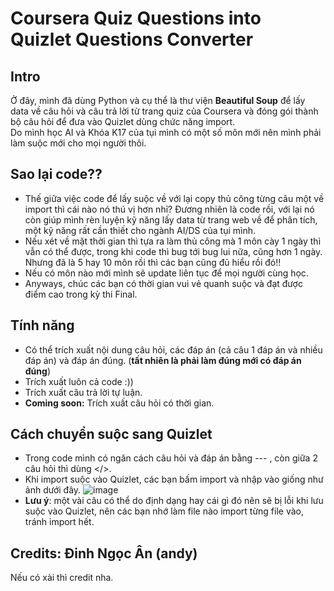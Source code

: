 # Coursera Quiz Questions into Quizlet Questions Converter
## Intro
Ở đây, mình đã dùng Python và cụ thể là thư viện **Beautiful Soup** để lấy data về câu hỏi và câu trả lời từ trang quiz của Coursera và đóng gói thành bộ câu hỏi để đưa vào Quizlet dùng chức năng import. </br>
Do mình học AI và Khóa K17 của tụi mình có một số môn mới nên mình phải làm suộc mới cho mọi người thôi.
## Sao lại code??
- Thế giữa việc code để lấy suộc về với lại copy thủ công từng câu một về import thì cái nào nó thú vị hơn nhỉ? Đương nhiên là code rồi, với lại nó còn giúp mình rèn luyện kỹ năng lấy data từ trang web về để phân tích, một kỹ năng rất cần thiết cho ngành AI/DS của tụi mình. </br>
- Nếu xét về mặt thời gian thì tựa ra làm thủ công mà 1 môn cày 1 ngày thì vẫn có thể được, trong khi code thì bug tới bug lui nữa, cũng hơn 1 ngày. Nhưng đã là 5 hay 10 môn rồi thì các bạn cũng đủ hiểu rồi đó!! </br>
- Nếu có môn nào mới mình sẽ update liên tục để mọi người cùng học. </br>
- Anyways, chúc các bạn có thời gian vui vẻ quanh suộc và đạt được điểm cao trong kỳ thi Final. </br>
## Tính năng
- Có thể trích xuất nội dung câu hỏi, các đáp án (cả câu 1 đáp án và nhiều đáp án) và đáp án đúng. (**tất nhiên là phải làm đúng mới có đáp án đúng**)
- Trích xuất luôn cả code :))
- Trích xuất câu trả lời tự luận.
- **Coming soon:** Trích xuất câu hỏi có thời gian.

## Cách chuyển suộc sang Quizlet
- Trong code mình có ngăn cách câu hỏi và đáp án bằng --- , còn giữa 2 câu hỏi thì dùng  </>.
- Khi import suộc vào Quizlet, các bạn bấm import và nhập vào giống như ảnh dưới đây.
![image](https://github.com/andythetechnerd03/Coursera_to_Quizlet/assets/101492362/cc70c85e-2ec2-4d12-9957-657c92e51338)
- **Lưu ý**: một vài câu có thể do định dạng hay cái gì đó nên sẽ bị lỗi khi lưu suộc vào Quizlet, nên các bạn nhớ làm file nào import từng file vào, tránh import hết.


## Credits: Đinh Ngọc Ân (andy)
Nếu có xài thì credit nha.
